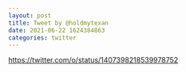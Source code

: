 ```yaml
--- 
layout: post 
title: Tweet by @holdmytexan 
date: 2021-06-22 1624384863 
categories: twitter 
--- 
```

https://twitter.com/o/status/1407398218539978752